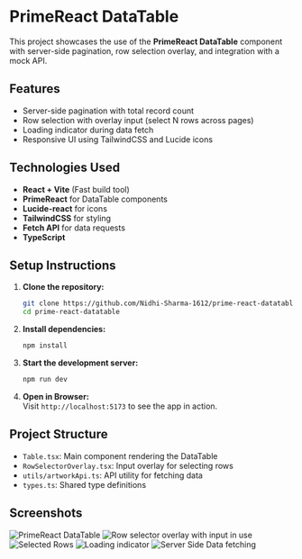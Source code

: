 # PrimeReact DataTable

This project showcases the use of the **PrimeReact DataTable** component with server-side pagination, row selection overlay, and integration with a mock API.

## Features

- Server-side pagination with total record count
- Row selection with overlay input (select N rows across pages)
- Loading indicator during data fetch
- Responsive UI using TailwindCSS and Lucide icons

## Technologies Used

- **React + Vite** (Fast build tool)
- **PrimeReact** for DataTable components
- **Lucide-react** for icons
- **TailwindCSS** for styling
- **Fetch API** for data requests
- **TypeScript**

## Setup Instructions

1. **Clone the repository:**

   ```bash
   git clone https://github.com/Nidhi-Sharma-1612/prime-react-datatable.git
   cd prime-react-datatable
   ```

2. **Install dependencies:**

   ```bash
   npm install
   ```

3. **Start the development server:**

   ```bash
   npm run dev
   ```

4. **Open in Browser:**  
   Visit `http://localhost:5173` to see the app in action.

## Project Structure

- `Table.tsx`: Main component rendering the DataTable
- `RowSelectorOverlay.tsx`: Input overlay for selecting rows
- `utils/artworkApi.ts`: API utility for fetching data
- `types.ts`: Shared type definitions

## Screenshots

![PrimeReact DataTable](image.png)
![Row selector overlay with input in use](image-1.png)
![Selected Rows](image-2.png)
![Loading indicator](image-3.png)
![Server Side Data fetching](image-4.png)
